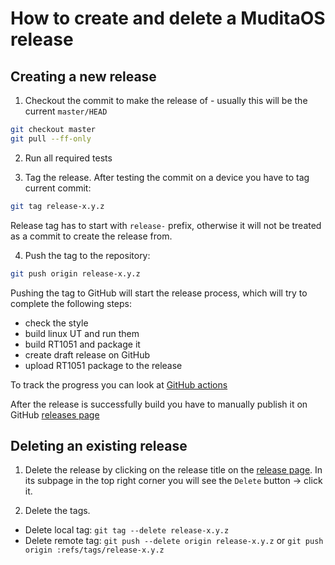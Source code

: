 # How to create and delete a MuditaOS release

## Creating a new release

1. Checkout the commit to make the release of - usually this will be the current `master/HEAD`

```bash
git checkout master
git pull --ff-only
```

2. Run all required tests

3. Tag the release. After testing the commit on a device you have to tag current commit:

```bash
git tag release-x.y.z
```

Release tag has to start with `release-` prefix, otherwise it will not be treated as a commit to create the release from.

4. Push the tag to the repository:

```bash
git push origin release-x.y.z
```

Pushing the tag to GitHub will start the release process, which will try to complete the following steps:

- check the style
- build linux UT and run them
- build RT1051 and package it
- create draft release on GitHub
- upload RT1051 package to the release

To track the progress you can look at [GitHub actions](https://github.com/mudita/MuditaOS/actions)

After the release is successfully build you have to manually publish it on GitHub [releases page](https://github.com/mudita/MuditaOS/releases)

## Deleting an existing release

1. Delete the release by clicking on the release title on the [release page](https://github.com/mudita/MuditaOS/releases). In its subpage in the top right corner you will see the `Delete` button -> click it.

2. Delete the tags.

 - Delete local tag: `git tag --delete release-x.y.z`
 - Delete remote tag: `git push --delete origin release-x.y.z` or `git push origin :refs/tags/release-x.y.z`